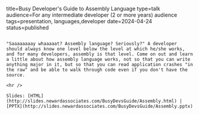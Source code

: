 title=Busy Developer's Guide to Assembly Language
type=talk
audience=For any intermediate developer (2 or more years) audience
tags=presentation, languages,developer
date=2024-04-24
status=published
~~~~~~

"Saaaaaaaay whaaaaat? Assembly language? Seriously?" A developer should always know one level below the level at which he/she works, and for many developers, assembly is that level. Come on out and learn a little about how assembly language works, not so that you can write anything major in it, but so that you can read application crashes "in the raw" and be able to walk through code even if you don't have the source.
    
<hr />

Slides: [HTML](http://slides.newardassociates.com/BusyDevsGuide/Assembly.html) | [PPTX](http://slides.newardassociates.com/BusyDevsGuide/Assembly.pptx)
